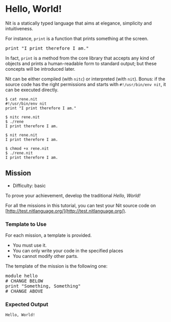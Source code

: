 # Hello, World!

Nit is a statically typed language that aims at elegance, simplicity and intuitiveness.

For instance, `print` is a function that prints something at the screen.

<pre class="hl">print <span class="hl str">&quot;I print therefore I am.&quot;</span>
</pre>


In fact, `print` is a method from the core library that accepts any kind of objects and prints a human-readable form to standard output; but these concepts will be introduced later.

Nit can be either compiled (with `nitc`) or interpreted (with `nit`).
Bonus: if the source code has the right permissions and starts with `#!/usr/bin/env nit`, it can be executed directly.

	$ cat rene.nit
	#!/usr/bin/env nit
	print "I print therefore I am."

	$ nitc rene.nit
	$ ./rene
	I print therefore I am.

	$ nit rene.nit
	I print therefore I am.

	$ chmod +x rene.nit
	$ ./rene.nit
	I print therefore I am.

## Mission

* Difficulty: basic

To prove your achievement, develop the traditional *Hello, World!*

For all the missions in this tutorial, you can test your Nit source code on [http://test.nitlanguage.org/](http://test.nitlanguage.org/).

### Template to Use

For each mission, a template is provided.

* You must use it.
* You can only write your code in the specified places
* You cannot modify other parts.

The template of the mission is the following one:

<pre class="hl"><span class="hl kwa">module</span> hello
<span class="hl slc"># CHANGE BELOW</span>
print <span class="hl str">&quot;Something, Something&quot;</span>
<span class="hl slc"># CHANGE ABOVE</span>
</pre>

### Expected Output

	Hello, World!
